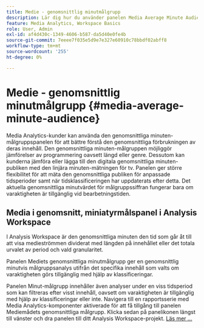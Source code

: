 ```yaml
---
title: Medie - genomsnittlig minutmålgrupp
description: Lär dig hur du använder panelen Media Average Minute Audience för att analysera en genomsnittlig minutmålgrupp för ett visst innehåll eller under en anpassad tidsperiod.
feature: Media Analytics, Workspace Basics
role: User, Admin
exl-id: af4d430c-1349-4606-b587-da5d40e0fe4b
source-git-commit: 7eeee7f035e5d9e7e327e60910c78bbdf02abff8
workflow-type: tm+mt
source-wordcount: '255'
ht-degree: 0%

---
```


# Medie - genomsnittlig minutmålgrupp {#media-average-minute-audience}

Media Analytics-kunder kan använda den genomsnittliga minuten-målgruppspanelen för att bättre förstå den genomsnittliga förbrukningen av deras innehåll. Den genomsnittliga minuten-målgruppen möjliggör jämförelser av programmering oavsett längd eller genre. Dessutom kan kunderna jämföra eller lägga till den digitala genomsnittliga minuten-publiken med den linjära minuten-mätningen för tv. Panelen ger större flexibilitet för att mäta den genomsnittliga publiken för anpassade tidsperioder samt när tidsklassificeringen har uppdaterats efter detta. Det aktuella genomsnittliga minutvärdet för målgruppssiffran fungerar bara om varaktigheten är tillgänglig vid bearbetningstiden.

## Media i genomsnitt, miniatyrmålspanel i Analysis Workspace

I Analysis Workspace är den genomsnittliga minuten den tid som går åt till att visa medieströmmen dividerat med längden på innehållet eller det totala urvalet av period och vald granularitet.


Panelen Mediets genomsnittliga minutmålgrupp ger en genomsnittlig minutvis målgruppsanalys utifrån det specifika innehåll som valts om varaktigheten görs tillgänglig med hjälp av klassificeringar.

Panelen Minut-målgrupp innehåller även analyser under en viss tidsperiod som kan filtreras efter visst innehåll, oavsett om varaktigheten är tillgänglig med hjälp av klassificeringar eller inte. Navigera till en rapportsserie med Media Analytics-komponenter aktiverade för att få tillgång till panelen Mediemådets genomsnittliga målgrupp. Klicka sedan på panelikonen längst till vänster och dra panelen till ditt Analysis Workspace-projekt. [Läs mer …](https://experienceleague.adobe.com/docs/analytics/analyze/analysis-workspace/panels/average-minute-audience-panel.html?lang=en)
